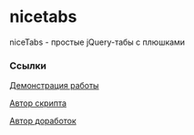 nicetabs
========

niceTabs - простые jQuery-табы с плюшками

### Ссылки
[Демонстрация работы](http://pafnuty.github.io/nicetabs/ "Демонстрация работы скрипта")

[Автор скрипта](http://dimox.name/ "Dimox")

[Автор доработок](http://pafnuty.name/ "ПафНутиЙ")
